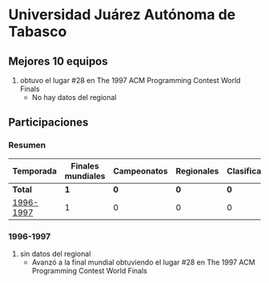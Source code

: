 ---
---

# Universidad Juárez Autónoma de Tabasco

## Mejores 10 equipos

1. _<Desconocido>_ obtuvo el lugar #28 en The 1997 ACM Programming Contest World Finals
    - No hay datos del regional

## Participaciones

### Resumen

| Temporada | Finales mundiales | Campeonatos | Regionales | Clasificatorios | Equipos |
| --- | --- | --- | --- | --- | --- |
| **Total** | **1** | **0** | **0** | **0** | **1** |
| [1996-1997](#1996-1997) | 1 | 0 | 0 | 0 | 1 |

### 1996-1997

1. _<Desconocido>_ sin datos del regional
    - Avanzó a la final mundial obtuviendo el lugar #28 en The 1997 ACM Programming Contest World Finals



